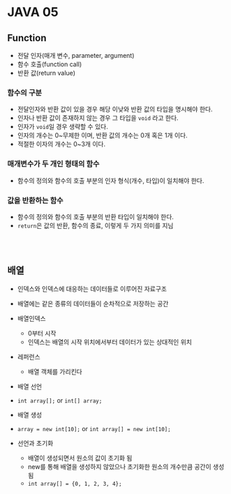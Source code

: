 # JAVA 05

## Function

- 전달 인자(매개 변수, parameter, argument)
- 함수 호출(function call)
- 반환 값(return value)

### 함수의 구분
- 전달인자와 반환 값이 있을 경우 해당 이낮와 반환 값의 타입을 명시해야 한다.
- 인자나 반환 값이 존재하지 않는 경우 그 타입을 ```void``` 라고 한다.
- 인자가 ```void```일 경우 생략할 수 있다.
- 인자의 개수는 0~무제한 이며, 반환 값의 개수는 0개 혹은 1개 이다.
- 적절한 이자의 개수는 0~3개 이다.

### 매개변수가 두 개인 형태의 함수
- 함수의 정의와 함수의 호출 부분의 인자 형식(개수, 타입)이 일치해야 한다.

### 값을 반환하는 함수
- 함수의 정의와 함수의 호출 부분의 반환 타입이 일치해야 한다.
- ```return```은 값의 반환, 함수의 종료, 이렇게 두 가지 의미를 지님

<br><br>

## 배열
- 인덱스와 인덱스에 대응하는 데이터들로 이루어진 자료구조
- 배열에는 같은 종류의 데이터들이 순차적으로 저장하는 공간
- 배열인덱스
  - 0부터 시작
  - 인덱스는 배열의 시작 위치에서부터 데이터가 있는 상대적인 위치

- 레퍼런스
  - 배열 객체를 가리킨다

- 배열 선언
- ```int array[];``` or ```int[] array;```
- 배열 생성
- ```array = new int[10];``` or ```int array[] = new int[10];```
- 선언과 초기화
  - 배열이 생성되면서 원소의 값이 초기화 됨
  - new를 통해 배열을 생성하지 않았으나 초기화한 원소의 개수만큼 공간이 생성됨
  - ```int array[] = {0, 1, 2, 3, 4};```